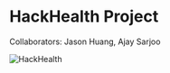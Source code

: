 # HackHealth Project
Collaborators: Jason Huang, Ajay Sarjoo

![HackHealth](http://hackhealth.umd.edu/wp-content/uploads/2014/07/hh-horizontal.fw_.png)

